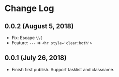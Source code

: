 # Change Log

## 0.0.2 (August 5, 2018)

- Fix: Escape `\\[`
- Feature: `---` => `<hr style='clear:both'>`

## 0.0.1 (July 26, 2018)

- Finish first publish. Support tasklist and classname.